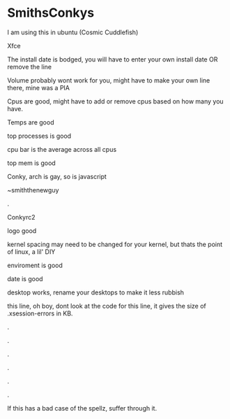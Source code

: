 # SmithsConkys
I am using this in ubuntu (Cosmic Cuddlefish) <p>
Xfce<p>
The install date is bodged, you will have to enter your own install date OR remove the line<p>
Volume probably wont work for you, might have to make your own line there, mine was a PIA<p>
Cpus are good, might have to add or remove cpus based on how many you have.<p>
Temps are good<p><p>
top processes is good<p>
cpu bar is the average across all cpus<p>
top mem is good<p>
Conky, arch is gay, so is javascript<p>
~smiththenewguy<p>
.<p>
Conkyrc2<p>
logo good<p>
kernel spacing may need to be changed for your kernel, but thats the point of linux, a lil' DIY<p>
enviroment is good<p>
date is good<p>
desktop works, rename your desktops to make it less rubbish<p>
this line, oh boy, dont look at the code for this line, it gives the size of .xsession-errors in KB.<p>
.<p>
.<p>
.<p>
.<p>
.<p>
.<p>
If this has a bad case of the spellz, suffer through it.<p>
